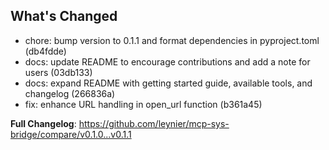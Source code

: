 ## What's Changed

- chore: bump version to 0.1.1 and format dependencies in pyproject.toml (db4fdde)
- docs: update README to encourage contributions and add a note for users (03db133)
- docs: expand README with getting started guide, available tools, and changelog (266836a)
- fix: enhance URL handling in open_url function (b361a45)

**Full Changelog**: https://github.com/leynier/mcp-sys-bridge/compare/v0.1.0...v0.1.1

